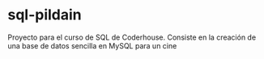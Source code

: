 # sql-pildain
Proyecto para el curso de SQL de Coderhouse. Consiste en la creación de una base de datos sencilla en MySQL para un cine
